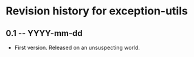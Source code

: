 # Revision history for exception-utils

## 0.1 -- YYYY-mm-dd

* First version. Released on an unsuspecting world.
